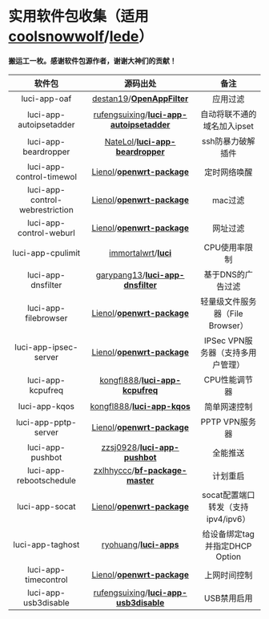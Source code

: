 # 实用软件包收集（适用[coolsnowwolf](https://github.com/coolsnowwolf)/**[lede](https://github.com/coolsnowwolf/lede)**）

#### **搬运工一枚。感谢软件包源作者，谢谢大神们的贡献！**

|             软件包              |                           源码出处                           |                备注                |
| :-----------------------------: | :----------------------------------------------------------: | :--------------------------------: |
|          luci-app-oaf           | [destan19](https://github.com/destan19)/**[OpenAppFilter](https://github.com/destan19/OpenAppFilter)** |              应用过滤              |
|     luci-app-autoipsetadder     | [rufengsuixing](https://github.com/rufengsuixing)/**[luci-app-autoipsetadder](https://github.com/rufengsuixing/luci-app-autoipsetadder)** |    自动将联不通的域名加入ipset     |
|      luci-app-beardropper       | [NateLol](https://github.com/NateLol)/**[luci-app-beardropper](https://github.com/NateLol/luci-app-beardropper)** |         ssh防暴力破解插件          |
|    luci-app-control-timewol     | [Lienol](https://github.com/Lienol)/**[openwrt-package](https://github.com/Lienol/openwrt-package/tree/main/luci-app-control-timewol)** |            定时网络唤醒            |
| luci-app-control-webrestriction | [Lienol](https://github.com/Lienol)/**[openwrt-package](https://github.com/Lienol/openwrt-package/tree/main/luci-app-control-webrestriction)** |              mac过滤               |
|     luci-app-control-weburl     | [Lienol](https://github.com/Lienol)/**[openwrt-package](https://github.com/Lienol/openwrt-package/tree/main/luci-app-control-weburl)** |              网址过滤              |
|        luci-app-cpulimit        | [immortalwrt](https://github.com/immortalwrt)/**[luci](https://github.com/immortalwrt/luci/tree/openwrt-18.06-k5.4/applications/luci-app-cpulimit)** |           CPU使用率限制            |
|       luci-app-dnsfilter        | [garypang13](https://github.com/garypang13)/**[luci-app-dnsfilter](https://github.com/garypang13/luci-app-dnsfilter)** |         基于DNS的广告过滤          |
|      luci-app-filebrowser       | [Lienol](https://github.com/Lienol)/**[openwrt-package](https://github.com/Lienol/openwrt-package/tree/main/luci-app-filebrowser)** |  轻量级文件服务器（File Browser）  |
|      luci-app-ipsec-server      | [Lienol](https://github.com/Lienol)/**[openwrt-package](https://github.com/Lienol/openwrt-package/tree/main/luci-app-ipsec-server)** | IPSec VPN服务器（支持多用户管理）  |
|        luci-app-kcpufreq        | [kongfl888](https://github.com/kongfl888)/**[luci-app-kcpufreq](https://github.com/kongfl888/luci-app-kcpufreq)** |           CPU性能调节器            |
|          luci-app-kqos          | [kongfl888](https://github.com/kongfl888)/**[luci-app-kqos](https://github.com/kongfl888/luci-app-kqos)** |            简单网速控制            |
|      luci-app-pptp-server       | [Lienol](https://github.com/Lienol)/**[openwrt-package](https://github.com/Lienol/openwrt-package/tree/main/luci-app-pptp-server)** |           PPTP VPN服务器           |
|        luci-app-pushbot         | [zzsj0928](https://github.com/zzsj0928)/**[luci-app-pushbot](https://github.com/zzsj0928/luci-app-pushbot)** |              全能推送              |
|     luci-app-rebootschedule     | [zxlhhyccc](https://github.com/zxlhhyccc)/**[bf-package-master](https://github.com/zxlhhyccc/bf-package-master/tree/master/zxlhhyccc/luci-app-rebootschedule)** |              计划重启              |
|         luci-app-socat          | [Lienol](https://github.com/Lienol)/**[openwrt-package](https://github.com/Lienol/openwrt-package/tree/main/luci-app-socat)** | socat配置端口转发（支持ipv4/ipv6） |
|        luci-app-taghost         | [ryohuang](https://github.com/ryohuang)/**[luci-apps](https://github.com/ryohuang/luci-apps/tree/master/application/luci-app-taghost)** |   给设备绑定tag并指定DHCP Option   |
|      luci-app-timecontrol       | [Lienol](https://github.com/Lienol)/**[openwrt-package](https://github.com/Lienol/openwrt-package/tree/main/luci-app-timecontrol)** |            上网时间控制            |
|      luci-app-usb3disable       | [rufengsuixing](https://github.com/rufengsuixing)/**[luci-app-usb3disable](https://github.com/rufengsuixing/luci-app-usb3disable)** |            USB禁用启用             |

